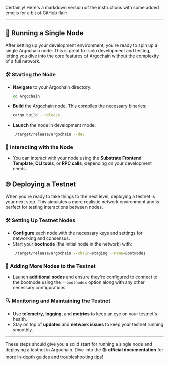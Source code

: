 Certainly! Here's a markdown version of the instructions with some added emojis for a bit of GitHub flair:

---

## 🚀 Running a Single Node

After setting up your development environment, you're ready to spin up a single Argochain node. This is great for solo development and testing, letting you dive into the core features of Argochain without the complexity of a full network.

### 🛠️ Starting the Node

- **Navigate** to your Argochain directory:
  ```bash
  cd Argochain
  ```
- **Build** the Argochain node. This compiles the necessary binaries:
  ```bash
  cargo build --release
  ```
- **Launch** the node in development mode:
  ```bash
  ./target/release/argochain --dev
  ```

### 🤖 Interacting with the Node

- You can interact with your node using the **Substrate Frontend Template**, **CLI tools**, or **RPC calls**, depending on your development needs.

## 🌐 Deploying a Testnet

When you're ready to take things to the next level, deploying a testnet is your next step. This simulates a more realistic network environment and is perfect for testing interactions between nodes.

### 🛠️ Setting Up Testnet Nodes

- **Configure** each node with the necessary keys and settings for networking and consensus.
- Start your **bootnode** (the initial node in the network) with:
  ```bash
  ./target/release/argochain --chain=staging --name=BootNode1
  ```

### 📡 Adding More Nodes to the Testnet

- Launch **additional nodes** and ensure they're configured to connect to the bootnode using the `--bootnodes` option along with any other necessary configurations.

### 🔍 Monitoring and Maintaining the Testnet

- Use **telemetry**, **logging**, and **metrics** to keep an eye on your testnet's health.
- Stay on top of **updates** and **network issues** to keep your testnet running smoothly.

---

These steps should give you a solid start for running a single node and deploying a testnet in Argochain. Dive into the 📚 **official documentation** for more in-depth guides and troubleshooting tips!
